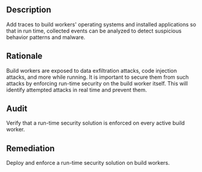 ## Description

Add traces to build workers' operating systems and installed applications so that in run time, collected events can be analyzed to detect suspicious behavior patterns and malware.

## Rationale

Build workers are exposed to data exfiltration attacks, code injection attacks, and more while running. It is important to secure them from such attacks by enforcing run-time security on the build worker itself. This will identify attempted attacks in real time and prevent them.

## Audit

Verify that a run-time security solution is enforced on every active build worker.

## Remediation

Deploy and enforce a run-time security solution on build workers.
